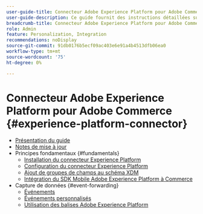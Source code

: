 ```yaml
---
user-guide-title: Connecteur Adobe Experience Platform pour Adobe Commerce
user-guide-description: Ce guide fournit des instructions détaillées sur l’utilisation de Adobe Experience Platform Connector for Adobe Commerce.
breadcrumb-title: Connecteur Adobe Experience Platform pour Adobe Commerce
role: Admin
feature: Personalization, Integration
recommendations: noDisplay
source-git-commit: 91db0176b5ecf09ac403e6e91a4b4513dfb06ea0
workflow-type: tm+mt
source-wordcount: '75'
ht-degree: 0%

---
```


# Connecteur Adobe Experience Platform pour Adobe Commerce {#experience-platform-connector}

- [Présentation du guide](overview.md)
- [Notes de mise à jour](release-notes.md)
- Principes fondamentaux {#fundamentals}
   - [Installation du connecteur Experience Platform](install.md)
   - [Configuration du connecteur Experience Platform](connect-data.md)
   - [Ajout de groupes de champs au schéma XDM](update-xdm.md)
   - [Intégration du SDK Mobile Adobe Experience Platform à Commerce](mobile-sdk-epc.md)
- Capture de données {#event-forwarding}
   - [Événements](events.md)
   - [Événements personnalisés](custom-events.md)
   - [Utilisation des balises Adobe Experience Platform](using-tags.md)
